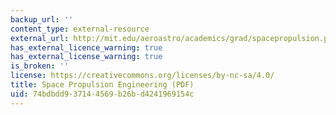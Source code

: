 ```yaml
---
backup_url: ''
content_type: external-resource
external_url: http://mit.edu/aeroastro/academics/grad/spacepropulsion.pdf
has_external_licence_warning: true
has_external_license_warning: true
is_broken: ''
license: https://creativecommons.org/licenses/by-nc-sa/4.0/
title: Space Propulsion Engineering (PDF)
uid: 74bdbdd9-3714-4569-b26b-d4241969154c
---
```

